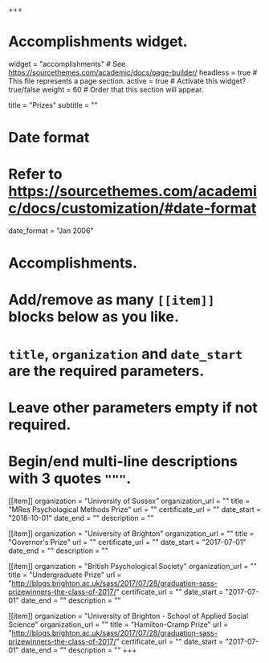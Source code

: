 +++
# Accomplishments widget.
widget = "accomplishments"  # See https://sourcethemes.com/academic/docs/page-builder/
headless = true  # This file represents a page section.
active = true  # Activate this widget? true/false
weight = 60  # Order that this section will appear.

title = "Prizes"
subtitle = ""

# Date format
#   Refer to https://sourcethemes.com/academic/docs/customization/#date-format
date_format = "Jan 2006"

# Accomplishments.
#   Add/remove as many `[[item]]` blocks below as you like.
#   `title`, `organization` and `date_start` are the required parameters.
#   Leave other parameters empty if not required.
#   Begin/end multi-line descriptions with 3 quotes `"""`.

[[item]]
  organization = "University of Sussex"
  organization_url = ""
  title = "MRes Psychological Methods Prize"
  url = ""
  certificate_url = ""
  date_start = "2018-10-01"
  date_end = ""
  description = ""

[[item]]
  organization = "University of Brighton"
  organization_url = ""
  title = "Governor's Prize"
  url = ""
  certificate_url = ""
  date_start = "2017-07-01"
  date_end = ""
  description = ""
  
[[item]]
  organization = "British Psychological Society"
  organization_url = ""
  title = "Undergraduate Prize"
  url = "http://blogs.brighton.ac.uk/sass/2017/07/28/graduation-sass-prizewinners-the-class-of-2017/"
  certificate_url = ""
  date_start = "2017-07-01"
  date_end = ""
  description = ""
  
[[item]]
  organization = "University of Brighton - School of Applied Social Science"
  organization_url = ""
  title = "Hamilton-Cramp Prize"
  url = "http://blogs.brighton.ac.uk/sass/2017/07/28/graduation-sass-prizewinners-the-class-of-2017/"
  certificate_url = ""
  date_start = "2017-07-01"
  date_end = ""
  description = ""
+++
